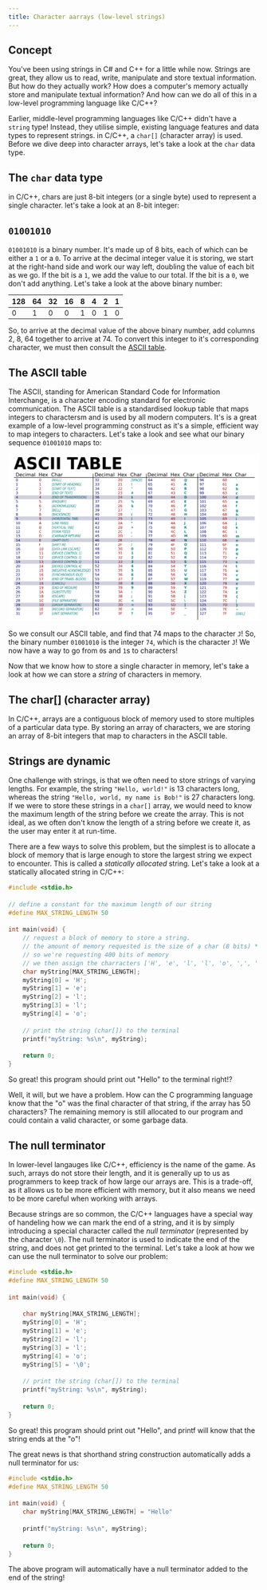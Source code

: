 ```yaml
---
title: Character aarrays (low-level strings)
---
```


## Concept

You've been using strings in C# and C++ for a little while now. Strings are great, they allow us to read, write, manipulate and store textual information. But how do they actually work? How does a computer's memory actually store and manipulate textual information? And how can we do all of this in a low-level programming language like C/C++?

Earlier, middle-level programming languages like C/C++ didn't have a `string` type! Instead, they utilise simple, existing language features and data types to represent strings. in C/C++, a `char[]` (character array) is used. Before we dive deep into character arrays, let's take a look at the `char` data type.

## The `char` data type

in C/C++, chars are just 8-bit integers (or a single byte) used to represent a single character. let's take a look at an 8-bit integer:

## `01001010`

`01001010` is a binary number. It's made up of 8 bits, each of which can be either a `1` or a `0`. To arrive at the decimal integer value it is storing, we start at the right-hand side and work our way left, doubling the value of each bit as we go. If the bit is a `1`, we add the value to our total. If the bit is a `0`, we don't add anything. Let's take a look at the above binary number:

| 128 | 64  | 32  | 16  | 8   | 4   | 2   | 1   |
| --- | --- | --- | --- | --- | --- | --- | --- |
| 0   | 1   | 0   | 0   | 1   | 0   | 1   | 0   |

So, to arrive at the decimal value of the above binary number, add columns 2, 8, 64 together to arrive at 74. To convert this integer to it's corresponding character, we must then consult the [ASCII table](https://www.asciitable.com/).

## The ASCII table

The ASCII, standing for American Standard Code for Information Interchange, is a character encoding standard for electronic communication. The ASCII table is a standardised lookup table that maps integers to charactersm and is used by all modern computers. It's is a great example of a low-level programming construct as it's a simple, efficient way to map integers to characters. Let's take a look and see what our binary sequence `01001010` maps to:

![Alt text](../ascii.svg)

So we consult our ASCII table, and find that 74 maps to the character `J`! So, the binary number `01001010` is the integer `74`, which is the character `J`! We now have a way to go from `0`s and `1`s to characters!

Now that we know how to store a single character in memory, let's take a look at how we can store a *string* of characters in memory.

## The char[] (character array)

In C/C++, arrays are a contiguous block of memory used to store multiples of a particular data type. By storing an array of characters, we are storing an array of 8-bit integers that map to characters in the ASCII table.

<!-- Some diagram on this -->

## Strings are dynamic

One challenge with strings, is that we often need to store strings of varying lengths. For example, the string `"Hello, world!"` is 13 characters long, whereas the string `"Hello, world, my name is Bob!"` is 27 characters long. If we were to store these strings in a `char[]` array, we would need to know the maximum length of the string before we create the array. This is not ideal, as we often don't know the length of a string before we create it, as the user may enter it at run-time.

There are a few ways to solve this problem, but the simplest is to allocate a block of memory that is large enough to store the largest string we expect to encounter. This is called a *statically allocated* string. Let's take a look at a statically allocated string in C/C++:

```c
#include <stdio.h>

// define a constant for the maximum length of our string
#define MAX_STRING_LENGTH 50

int main(void) {
    // request a block of memory to store a string.
    // the amount of memory requested is the size of a char (8 bits) * the maximum length of our string (50)
    // so we're requesting 400 bits of memory
    // we then assign the charracters ['H', 'e', 'l', 'l', 'o', ',', ' ', 'w', 'o', 'r', 'l', 'd', '!'] to the memory block
    char myString[MAX_STRING_LENGTH];
    myString[0] = 'H';
    myString[1] = 'e';
    myString[2] = 'l';
    myString[3] = 'l';
    myString[4] = 'o';

    // print the string (char[]) to the terminal
    printf("myString: %s\n", myString);

    return 0;
}
```

So great! this program should print out "Hello" to the terminal right!?

Well, it will, but we have a problem. How can the C programming language know that the "o" was the final character of that string, if the array has 50 characters? The remaining memory is still allocated to our program and could contain a valid character, or some garbage data.

## The null terminator

In lower-level langauges like C/C++, efficiency is the name of the game. As such, arrays do not store their length, and it is generally up to us as programmers to keep track of how large our arrays are. This is a trade-off, as it allows us to be more efficient with memory, but it also means we need to be more careful when working with arrays.

Because strings are so common, the C/C++ languages have a special way of handeling how we can mark the end of a string, and it is by simply introducing a special character called the *null terminator* (represented by the character `\0`). The null terminator is used to indicate the end of the string, and does not get printed to the terminal. Let's take a look at how we can use the null terminator to solve our problem:

```c
#include <stdio.h>
#define MAX_STRING_LENGTH 50

int main(void) {

    char myString[MAX_STRING_LENGTH];
    myString[0] = 'H';
    myString[1] = 'e';
    myString[2] = 'l';
    myString[3] = 'l';
    myString[4] = 'o';
    myString[5] = '\0';

    // print the string (char[]) to the terminal
    printf("myString: %s\n", myString);

    return 0;
}
```

So great! this program should print out "Hello", and printf will know that the string ends at the "o"!

The great news is that shorthand string construction automatically adds a null terminator for us:

```c
#include <stdio.h>
#define MAX_STRING_LENGTH 50

int main(void) {
    char myString[MAX_STRING_LENGTH] = "Hello"

    printf("myString: %s\n", myString);

    return 0;
}
```

The above program will automatically have a null terminator added to the end of the string!